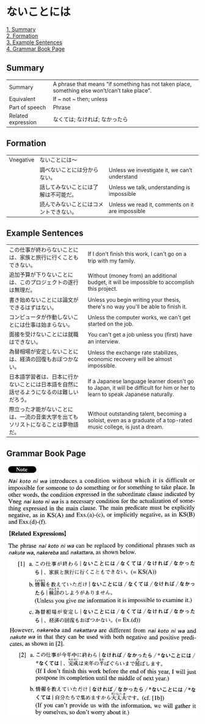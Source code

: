 # ないことには

[1. Summary](#summary)<br>
[2. Formation](#formation)<br>
[3. Example Sentences](#example-sentences)<br>
[4. Grammar Book Page](#grammar-book-page)<br>


## Summary

<table><tr>   <td>Summary</td>   <td>A phrase that means “if something has not taken place, something else won’t/can’t take place”.</td></tr><tr>   <td>Equivalent</td>   <td>If ~ not ~ then; unless</td></tr><tr>   <td>Part of speech</td>   <td>Phrase</td></tr><tr>   <td>Related expression</td>   <td>なくては; なければ; なかったら</td></tr></table>

## Formation

<table class="table"><tbody><tr class="tr head"><td class="td"><span class="bold">Vnegative</span></td><td class="td"><span class="concept">ないことには</span><span>～</span></td><td class="td"></td></tr><tr class="tr"><td class="td"></td><td class="td"><span>調べ</span><span class="concept">ないことには</span><span>分からない。</span></td><td class="td"><span>Unless we investigate it, we can’t understand</span></td></tr><tr class="tr"><td class="td"></td><td class="td"><span>話してみ</span><span class="concept">ないことには</span><span>了解は不可能だ。</span></td><td class="td"><span>Unless we talk, understanding is impossible</span></td></tr><tr class="tr"><td class="td"></td><td class="td"><span>読んでみ</span><span class="concept">ないことには</span><span>コメントできない。</span></td><td class="td"><span>Unless we read it, comments on it are impossible</span></td></tr></tbody></table>

## Example Sentences

<table><tr>   <td>この仕事が終わらないことには、家族と旅行に行くこともできない。</td>   <td>If I don't ﬁnish this work, I can't go on a trip with my family.</td></tr><tr>   <td>追加予算が下りないことには、このプロジェクトの遂行は無理だ。</td>   <td>Without (money from) an additional budget, it will be impossible to accomplish this project.</td></tr><tr>   <td>書き始めないことには論文ができるはずはない。</td>   <td>Unless you begin writing your thesis, there's no way you'll be able to ﬁnish it.</td></tr><tr>   <td>コンピュータが作動しないことには仕事は始まらない。</td>   <td>Unless the computer works, we can't get started on the job.</td></tr><tr>   <td>面接を受けないことには就職はできない。</td>   <td>You can't get a job unless you (ﬁrst) have an interview.</td></tr><tr>   <td>為替相場が安定しないことには、経済の回復もおぼつかない。</td>   <td>Unless the exchange rate stabilizes, economic recovery will be almost impossible.</td></tr><tr>   <td>日本語学習者は、日本に行かないことには日本語を自然に話せるようになるのは難しいだろう。</td>   <td>If a Japanese language learner doesn't go to Japan, it will be difficult for him or her to learn to speak Japanese naturally.</td></tr><tr>   <td>際立った才能がないことには、一流の音楽大学を出てもソリストになることは夢物語だ。</td>   <td>Without outstanding talent, becoming a soloist, even as a graduate of a top-rated music college, is just a dream.</td></tr></table>

## Grammar Book Page

![](../img/Advancedないことには.png)

